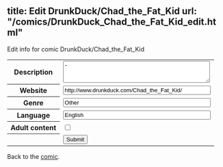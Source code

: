 title: Edit DrunkDuck/Chad_the_Fat_Kid
url: "/comics/DrunkDuck_Chad_the_Fat_Kid_edit.html"
---
Edit info for comic DrunkDuck/Chad_the_Fat_Kid

<form name="comic" action="http://gaepostmail.appspot.com/comic/" method="post">
<table class="comicinfo">
<tr>
<th>Description</th><td><textarea name="description" cols="40" rows="3">-</textarea></td>
</tr>
<tr>
<th>Website</th><td><input type="text" name="url" value="http://www.drunkduck.com/Chad_the_Fat_Kid/" size="40"/></td>
</tr>
<tr>
<th>Genre</th><td><input type="text" name="genre" value="Other" size="40"/></td>
</tr>
<tr>
<th>Language</th><td><input type="text" name="language" value="English" size="40"/></td>
</tr>
<tr>
<th>Adult content</th><td><input type="checkbox" name="adult" value="adult" /></td>
</tr>
<tr>
<th></th><td>
<input type="hidden" name="comic" value="DrunkDuck_Chad_the_Fat_Kid" />
<input type="submit" name="submit" value="Submit" />
</td>
</tr>
</table>
</form>

Back to the [comic](DrunkDuck_Chad_the_Fat_Kid.html).

